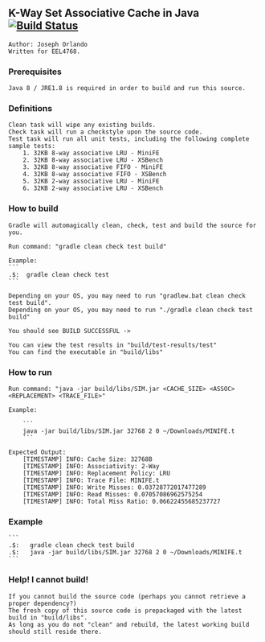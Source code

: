 ## K-Way Set Associative Cache in Java       [![Build Status](https://travis-ci.com/joeyx22lm/KWayAssociativeCache.svg?token=XFzRrEHp76sxknttwnK8&branch=master)](https://travis-ci.com/joeyx22lm/KWayAssociativeCache)
	Author: Joseph Orlando
	Written for EEL4768.

### Prerequisites

	Java 8 / JRE1.8 is required in order to build and run this source.

### Definitions

	Clean task will wipe any existing builds.
	Check task will run a checkstyle upon the source code.
	Test task will run all unit tests, including the following complete sample tests:
		1. 32KB 8-way associative LRU - MiniFE
		2. 32KB 8-way associative LRU - XSBench
		3. 32KB 8-way associative FIFO - MiniFE
		4. 32KB 8-way associative FIFO - XSBench
		5. 32KB 2-way associative LRU - MiniFE
		6. 32KB 2-way associative LRU - XSBench

### How to build

	Gradle will automagically clean, check, test and build the source for you.

	Run command: "gradle clean check test build"

	Example:
	```
	.$:  gradle clean check test
	```

	Depending on your OS, you may need to run "gradlew.bat clean check test build".
	Depending on your OS, you may need to run "./gradle clean check test build"

	You should see BUILD SUCCESSFUL ->

	You can view the test results in "build/test-results/test"
	You can find the executable in "build/libs"

### How to run

	Run command: "java -jar build/libs/SIM.jar <CACHE_SIZE> <ASSOC> <REPLACEMENT> <TRACE_FILE>"

	Example:

		```
		java -jar build/libs/SIM.jar 32768 2 0 ~/Downloads/MINIFE.t
		```

	Expected Output:
		[TIMESTAMP] INFO: Cache Size: 32768B
		[TIMESTAMP] INFO: Associativity: 2-Way
		[TIMESTAMP] INFO: Replacement Policy: LRU
		[TIMESTAMP] INFO: Trace File: MINIFE.t
		[TIMESTAMP] INFO: Write Misses: 0.03728772017477289
		[TIMESTAMP] INFO: Read Misses: 0.07057086962575254
		[TIMESTAMP] INFO: Total Miss Ratio: 0.06622455685237727

### Example

	```
	.$:	  gradle clean check test build
	.$:	  java -jar build/libs/SIM.jar 32768 2 0 ~/Downloads/MINIFE.t
	```

### Help! I cannot build!

	If you cannot build the source code (perhaps you cannot retrieve a proper dependency?)
	The fresh copy of this source code is prepackaged with the latest build in "build/libs".
	As long as you do not "clean" and rebuild, the latest working build should still reside there.
